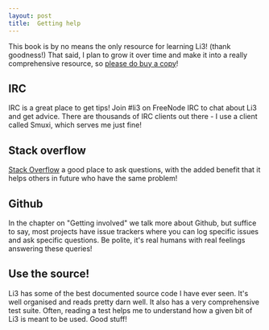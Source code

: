 ```yaml
---
layout: post
title:  Getting help
---
```


This book is by no means the only resource for learning Li3! (thank goodness!) That said, I plan to grow it over time and make it into a really comprehensive resource, so [please do buy a copy](https://leanpub.com/step-by-step-li3/)!

## IRC

IRC is a great place to get tips! Join #li3 on FreeNode IRC to chat about Li3 and get advice. There are thousands of IRC clients out there - I use a client called Smuxi, which serves me just fine!

## Stack overflow

[Stack Overflow](http://stackoverflow.com/) a good place to ask questions, with the added benefit that it helps others in future who have the same problem!

## Github

In the chapter on "Getting involved" we talk more about Github, but suffice to say, most projects have issue trackers where you can log specific issues and ask specific questions. Be polite, it's real humans with real feelings answering these queries!

## Use the source!

Li3 has some of the best documented source code I have ever seen. It's well organised and reads pretty darn well. It also has a very comprehensive test suite. Often, reading a test helps me to understand how a given bit of Li3 is meant to be used. Good stuff!